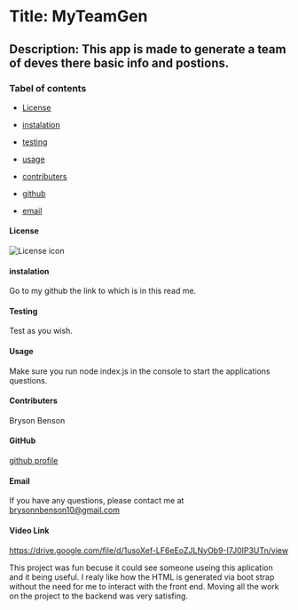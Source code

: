 
# Title: MyTeamGen

## Description: This app is made to generate a team of deves there basic info and postions.

### Tabel of contents

* [License](#license)

* [instalation](#instalation)

* [testing](#testing)

* [usage](#usage)

* [contributers](#contributers)

* [github](#github)

* [email](#email)

#### License
![License icon](https://img.shields.io/badge/license-NONE-blue.svg)

#### instalation
Go to my github the link to which is in this read me.

#### Testing
Test as you wish.

#### Usage
Make sure you run node index.js in the console to start the applications questions.

#### Contributers
Bryson Benson

#### GitHub
[github profile](https://github.com/Firm-Tofu10)

#### Email
If you have any questions, please contact me at brysonnbenson10@gmail.com

#### Video Link
https://drive.google.com/file/d/1usoXef-LF6eEoZJLNyOb9-I7J0IP3UTn/view

This project was fun becuse it could see someone useing this aplication and it being useful. I realy like how the HTML is generated via boot strap without the need for me to interact with the front end. Moving all the work on the project to the backend was very satisfing.